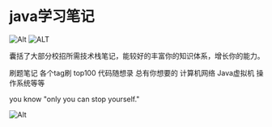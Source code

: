 # java学习笔记
![Alt](https://img.shields.io/github/stars/zzzzzzzzyt/JavaLearningNotes) ![ALT](https://img.shields.io/badge/blog-http%3A%2F%2Fwww.onlyicanstopmyself.top%2F-green)

囊括了大部分校招所需技术栈笔记，能较好的丰富你的知识体系，增长你的能力。

刷题笔记 各个tag刷 top100 代码随想录 总有你想要的
计算机网络 Java虚拟机 操作系统等等

you know "only you can stop yourself."


![Alt](https://repobeats.axiom.co/api/embed/e19a23ac32abb2e860c02d1003c848b001c63b2b.svg "Repobeats analytics image")
